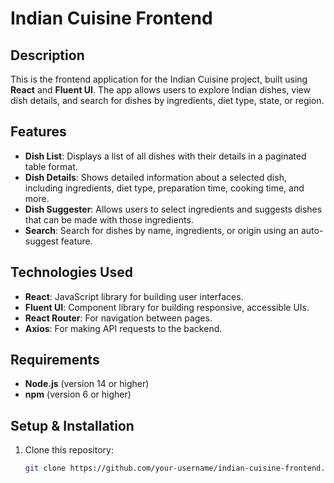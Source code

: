 # Indian Cuisine Frontend

## Description
This is the frontend application for the Indian Cuisine project, built using **React** and **Fluent UI**. The app allows users to explore Indian dishes, view dish details, and search for dishes by ingredients, diet type, state, or region.

## Features
- **Dish List**: Displays a list of all dishes with their details in a paginated table format.
- **Dish Details**: Shows detailed information about a selected dish, including ingredients, diet type, preparation time, cooking time, and more.
- **Dish Suggester**: Allows users to select ingredients and suggests dishes that can be made with those ingredients.
- **Search**: Search for dishes by name, ingredients, or origin using an auto-suggest feature.

## Technologies Used
- **React**: JavaScript library for building user interfaces.
- **Fluent UI**: Component library for building responsive, accessible UIs.
- **React Router**: For navigation between pages.
- **Axios**: For making API requests to the backend.

## Requirements
- **Node.js** (version 14 or higher)
- **npm** (version 6 or higher)

## Setup & Installation

1. Clone this repository:
   ```bash
   git clone https://github.com/your-username/indian-cuisine-frontend.git
